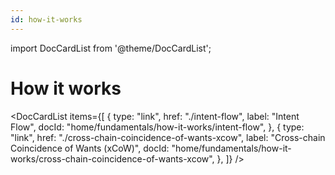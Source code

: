 ```yaml
---
id: how-it-works
---
```


import DocCardList from '@theme/DocCardList';

# How it works

<DocCardList
    items={[
        {
            type: "link",
            href: "./intent-flow",
            label: "Intent Flow",
            docId: "home/fundamentals/how-it-works/intent-flow",
        },
        {
            type: "link",
            href: "./cross-chain-coincidence-of-wants-xcow",
            label: "Cross-chain Coincidence of Wants (xCoW)",
            docId: "home/fundamentals/how-it-works/cross-chain-coincidence-of-wants-xcow",
        },
    ]}
/>